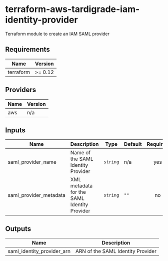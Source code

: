 # terraform-aws-tardigrade-iam-identity-provider

Terraform module to create an IAM SAML provider


<!-- BEGIN TFDOCS -->
## Requirements

| Name | Version |
|------|---------|
| terraform | >= 0.12 |

## Providers

| Name | Version |
|------|---------|
| aws | n/a |

## Inputs

| Name | Description | Type | Default | Required |
|------|-------------|------|---------|:--------:|
| saml\_provider\_name | Name of the SAML Identity Provider | `string` | n/a | yes |
| saml\_provider\_metadata | XML metadata for the SAML Identity Provider | `string` | `""` | no |

## Outputs

| Name | Description |
|------|-------------|
| saml\_identity\_provider\_arn | ARN of the SAML Identity Provider |

<!-- END TFDOCS -->
